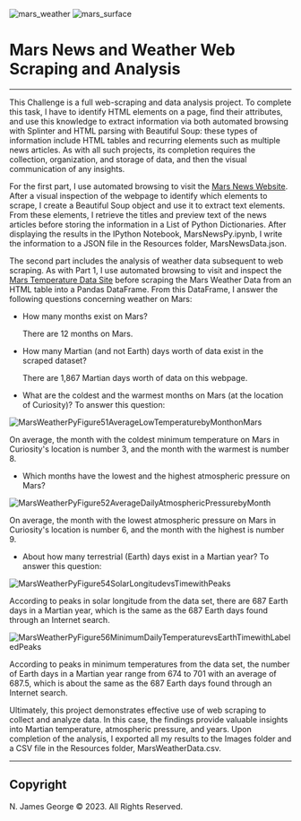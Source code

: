 ![mars_weather](https://github.com/njgeorge000158/Mars-News-and-Weather-Analysis-from-Web-Scraping/assets/137228821/2f41e2c4-b918-4afd-af94-d99d040feac6)
![mars_surface](https://github.com/njgeorge000158/Mars-News-and-Weather-Analysis-from-Web-Scraping/assets/137228821/9138e8d1-a2f5-4766-9ac1-3798360c2568)

# Mars News and Weather Web Scraping and Analysis

----

This Challenge is a full web-scraping and data analysis project.  To complete this task, I have to identify HTML elements on a page, find their attributes, and use this knowledge to extract information via both automated browsing with Splinter and HTML parsing with Beautiful Soup: these types of information include HTML tables and recurring elements such as multiple news articles.  As with all such projects, its completion requires the collection, organization, and storage of data, and then the visual communication of any insights.

For the first part, I use automated browsing to visit the [Mars News Website](https://static.bc-edx.com/data/web/mars_news/index.html).  After a visual inspection of the webpage to identify which elements to scrape, I create a Beautiful Soup object and use it to extract text elements.  From these elements, I retrieve the titles and preview text of the news articles before storing the information in a List of Python Dictionaries.  After displaying the results in the IPython Notebook, MarsNewsPy.ipynb, I write the information to a JSON file in the Resources folder, MarsNewsData.json.

The second part includes the analysis of weather data subsequent to web scraping.  As with Part 1, I use automated browsing to visit and inspect the [Mars Temperature Data Site](https://static.bc-edx.com/data/web/mars_facts/temperature.html) before scraping the Mars Weather Data from an HTML table into a Pandas DataFrame.  From this DataFrame, I answer the following questions concerning weather on Mars:

* How many months exist on Mars?

    There are 12 months on Mars.

* How many Martian (and not Earth) days worth of data exist in the scraped dataset?

    There are 1,867 Martian days worth of data on this webpage.

* What are the coldest and the warmest months on Mars (at the location of Curiosity)? To answer this question:

![MarsWeatherPyFigure51AverageLowTemperaturebyMonthonMars](https://github.com/njgeorge000158/Mars-News-and-Weather-Web-Scraping-and-Analysis/assets/137228821/a7fca727-1fda-4c57-bc71-67aacdfcd753)

   On average, the month with the coldest minimum temperature on Mars in Curiosity's location is number 3, and the month with the warmest is number 8.

* Which months have the lowest and the highest atmospheric pressure on Mars?

![MarsWeatherPyFigure52AverageDailyAtmosphericPressurebyMonth](https://github.com/njgeorge000158/Mars-News-and-Weather-Web-Scraping-and-Analysis/assets/137228821/30bde89f-65b7-440d-a17c-813905d0cc44)

   On average, the month with the lowest atmospheric pressure on Mars in Curiosity's location is number 6, and the month with the highest is number 9.

* About how many terrestrial (Earth) days exist in a Martian year? To answer this question:

![MarsWeatherPyFigure54SolarLongitudevsTimewithPeaks](https://github.com/njgeorge000158/Mars-News-and-Weather-Web-Scraping-and-Analysis/assets/137228821/89b9458d-4629-4f21-a345-03c49e89fad6)

   According to peaks in solar longitude from the data set, there are 687 Earth days in a Martian year, which is the same as the 687 Earth days found through an Internet search.

![MarsWeatherPyFigure56MinimumDailyTemperaturevsEarthTimewithLabeledPeaks](https://github.com/njgeorge000158/Mars-News-and-Weather-Analysis-through-Web-Scraping/assets/137228821/370c0e96-9d9e-4946-b91c-a6fc25bef86d)

   According to peaks in minimum temperatures from the data set, the number of Earth days in a Martian
year range from 674 to 701 with an average of 687.5, which is about the same as the 687 Earth days
found through an Internet search.

Ultimately, this project demonstrates effective use of web scraping to collect and analyze data. In this case, the findings provide valuable insights into Martian temperature, atmospheric pressure, and years.  Upon completion of the analysis, I exported all my results to the Images folder and a CSV file in the Resources folder, MarsWeatherData.csv.  

----

## Copyright

N. James George © 2023. All Rights Reserved.
